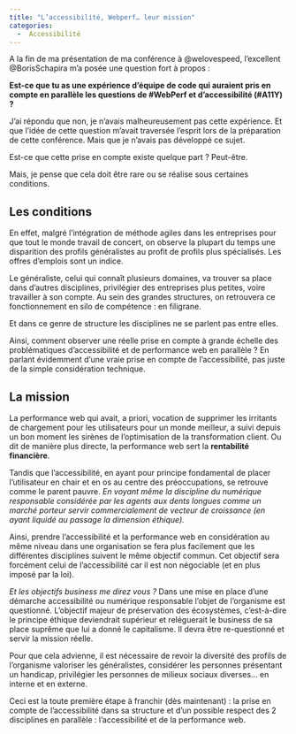 ```yaml
---
title: "L’accessibilité, Webperf… leur mission"
categories:
  -  Accessibilité
---
```


A la fin de ma présentation de ma conférence à @welovespeed, l’excellent @BorisSchapira m’a posée une question fort à propos&nbsp;:

**Est-ce que tu as une expérience d’équipe de code qui auraient pris en compte en parallèle les questions de #WebPerf et d’accessibilité (#A11Y) ?**

J’ai répondu que non, je n’avais malheureusement pas cette expérience. Et que l’idée de cette question m’avait traversée l’esprit lors de la préparation de cette conférence. Mais que je n’avais pas développé ce sujet.

Est-ce que cette prise en compte existe quelque part ? Peut-être.

Mais, je pense que cela doit être rare ou se réalise sous certaines conditions.

## Les conditions

En effet, malgré l’intégration de méthode agiles dans les entreprises pour que tout le monde travail de concert, on observe la plupart du temps une disparition des profils généralistes au profit de profils plus spécialisés. Les offres d’emplois sont un indice.

Le généraliste, celui qui connaît plusieurs domaines, va trouver sa place dans d’autres disciplines, privilégier des entreprises plus petites, voire travailler à son compte. Au sein des grandes structures, on retrouvera ce fonctionnement en silo de compétence : en filigrane.

Et dans ce genre de structure les disciplines ne se parlent pas entre elles.

Ainsi, comment observer une réelle prise en compte à grande échelle des problématiques d’accessibilité et de performance web en parallèle ? En parlant évidemment d’une vraie prise en compte de l’accessibilité, pas juste de la simple considération technique.

## La mission

La performance web qui avait, a priori, vocation de supprimer les irritants de chargement pour les utilisateurs pour un monde meilleur, a suivi depuis un bon moment les sirènes de l’optimisation de la transformation client. Ou dit de manière plus directe, la performance web sert la **rentabilité financière**.

Tandis que l’accessibilité, en ayant pour principe fondamental de placer l’utilisateur en chair et en os au centre des préoccupations, se retrouve comme le parent pauvre. 
*En voyant même la discipline du numérique responsable considérée par les agents aux dents longues comme un marché porteur servir commercialement de vecteur de croissance (en ayant liquidé au passage la dimension éthique).*

Ainsi, prendre l’accessibilité et la performance web en considération au même niveau dans une organisation se fera plus facilement que les différentes disciplines suivent le même objectif commun. Cet objectif sera forcément celui de l’accessibilité car il est non négociable (et en plus imposé par la loi).

*Et les objectifs business me direz vous ?* Dans une mise en place d’une démarche accessibilité ou numérique responsable l’objet de l’organisme est questionné. L’objectif majeur de préservation des écosystèmes, c’est-à-dire le principe éthique deviendrait supérieur et reléguerait le business de sa place suprême que lui a donné le capitalisme. Il devra être re-questionné et servir la mission réelle.

Pour que cela advienne, il est nécessaire de revoir la diversité des profils de l’organisme valoriser les généralistes, considérer les personnes présentant un handicap, privilégier les personnes de milieux sociaux diverses… en interne et en externe.

Ceci est la toute première étape à franchir (dès maintenant) : la prise en compte de l’accessibilité dans sa structure et d’un possible respect des 2 disciplines en parallèle : l’accessibilité et de la performance web.


